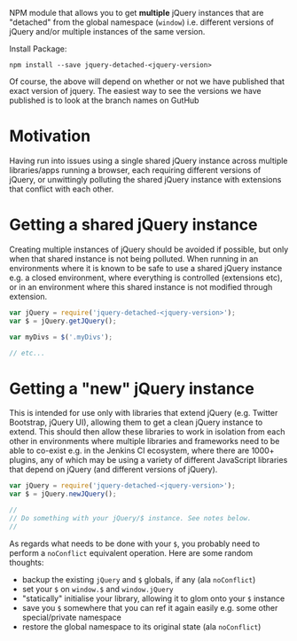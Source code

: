 NPM module that allows you to get __multiple__ jQuery instances that are "detached" from the global namespace (`window`)
i.e. different versions of jQuery and/or multiple instances of the same version. 

Install Package:

```
npm install --save jquery-detached-<jquery-version>
```

Of course, the above will depend on whether or not we have published that exact version of jquery. 
The easiest way to see the versions we have published is to look at the branch names on GutHub

# Motivation

Having run into issues using a single shared jQuery instance across multiple libraries/apps running a browser, each
requiring different versions of jQuery, or unwittingly polluting the shared jQuery instance with extensions that 
conflict with each other.

# Getting a shared jQuery instance

Creating multiple instances of jQuery should be avoided if possible, but only when that shared instance is not being
polluted. When running in an environments where it is known to be safe to use a shared jQuery instance e.g. a closed 
environment, where everything is controlled (extensions etc), or in an environment where this shared instance is not 
modified through extension. 


```javascript
var jQuery = require('jquery-detached-<jquery-version>');
var $ = jQuery.getJQuery();

var myDivs = $('.myDivs');

// etc...
```

# Getting a "new" jQuery instance

This is intended for use only with libraries that extend jQuery (e.g. Twitter Bootstrap, jQuery UI), 
allowing them to get a clean jQuery instance to extend. This should then allow these libraries to
work in isolation from each other in environments where multiple libraries and frameworks need to be
able to co-exist e.g. in the Jenkins CI ecosystem, where there are 1000+ plugins, any of which may
be using a variety of different JavaScript libraries that depend on jQuery (and different versions
of jQuery).

```javascript
var jQuery = require('jquery-detached-<jquery-version>');
var $ = jQuery.newJQuery();

//
// Do something with your jQuery/$ instance. See notes below.
// 
```

As regards what needs to be done with your `$`, you probably need to perform a `noConflict` equivalent operation. 
Here are some random thoughts:

* backup the existing `jQuery` and `$` globals, if any (ala `noConflict`)
* set your `$`  on `window.$` and `window.jQuery`
* "statically" initialise your library, allowing it to glom onto your `$` instance
* save you `$` somewhere that you can ref it again easily e.g. some other special/private namespace
* restore the global namespace to its original state (ala `noConflict`)

